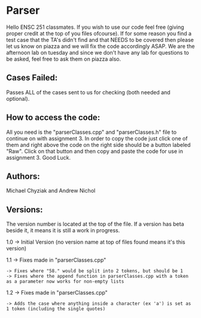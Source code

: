 Parser
======
Hello ENSC 251 classmates. If you wish to use our code feel free (giving proper credit at the top of you files ofcourse). If for some reason you find a test case that the TA's didn't find and that NEEDS to be covered then please let us know on piazza and we will fix the code accordingly ASAP. We are the afternoon lab on tuesday and since we don't have any lab for questions to be asked, feel free to ask them on piazza also.

Cases Failed:
-----
Passes ALL of the cases sent to us for checking (both needed and optional).

How to access the code:
-----
All you need is the "parserClasses.cpp" and "parserClasses.h" file to continue on with assignment 3. In order to copy the code just click one of them and right above the code on the right side should be a button labeled "Raw". Click on that button and then copy and paste the code for use in assignment 3. Good Luck.

Authors:
-----
Michael Chyziak and Andrew Nichol

Versions:
-----
The version number is located at the top of the file. If a version has beta beside it, it means it is still a work in progress.

1.0 -> Initial Version (no version name at top of files found means it's this version)

1.1 -> Fixes made in "parserClasses.cpp"

    -> Fixes where "58." would be split into 2 tokens, but should be 1
    -> Fixes where the append function in parserClasses.cpp with a token as a parameter now works for non-empty lists

1.2 -> Fixes made in "parserClasses.cpp"

    -> Adds the case where anything inside a character (ex 'a') is set as 1 token (including the single quotes)
